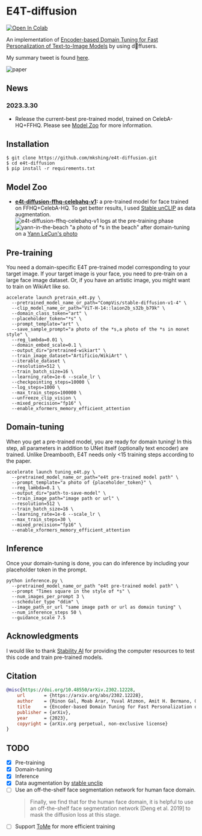 # E4T-diffusion
<a href="https://colab.research.google.com/gist/mkshing/d16cb15e82ac7fd2f5dd2e83b00896a3/e4t-diffusion.ipynb" target="_parent"><img src="https://colab.research.google.com/assets/colab-badge.svg" alt="Open In Colab"/></a>

An implementation of [Encoder-based Domain Tuning for Fast Personalization of Text-to-Image Models](https://arxiv.org/abs/2302.12228) by using d🧨ffusers. 

My summary tweet is found [here](https://twitter.com/mk1stats/status/1630891691623448576).

![paper](assets/e4t-paper.png)

## News 
### 2023.3.30
- Release the current-best pre-trained model, trained on CelebA-HQ+FFHQ. Please see [Model Zoo](#model-zoo) for more information.

## Installation
```
$ git clone https://github.com/mkshing/e4t-diffusion.git
$ cd e4t-diffusion
$ pip install -r requirements.txt
```


## Model Zoo
- **[e4t-diffusion-ffhq-celebahq-v1](https://huggingface.co/mshing/e4t-diffusion-ffhq-celebahq-v1):** a pre-trained model for face trained on FFHQ+CelebA-HQ. To get better results, I used [Stable unCLIP](https://github.com/Stability-AI/stablediffusion/blob/main/doc/UNCLIP.MD) as data augmentation.  
  ![e4t-diffusion-ffhq-celebahq-v1](assets/e4t-diffusion-ffhq-celebahq-v1-log.png)
  logs at the pre-training phase
  ![yann-in-the-beach](assets/yann-in-the-beach.png)
  "a photo of *s in the beach" after domain-tuning on a [Yann LeCun's photo](https://engineering.nyu.edu/sites/default/files/styles/square_large_default_1x/public/2018-06/yann-lecun.jpg?h=65172a10&itok=NItwgG8z)
  
## Pre-training
You need a domain-specific E4T pre-trained model corresponding to your target image. 
If your target image is your face, you need to pre-train on a large face image dataset. 
Or, if you have an artistic image, you might want to train on WikiArt like so.  
```
accelerate launch pretrain_e4t.py \
  --pretrained_model_name_or_path="CompVis/stable-diffusion-v1-4" \
  --clip_model_name_or_path="ViT-H-14::laion2b_s32b_b79k" \
  --domain_class_token="art" \
  --placeholder_token="*s" \
  --prompt_template="art" \
  --save_sample_prompt="a photo of the *s,a photo of the *s in monet style" \
  --reg_lambda=0.01 \
  --domain_embed_scale=0.1 \
  --output_dir="pretrained-wikiart" \
  --train_image_dataset="Artificio/WikiArt" \
  --iterable_dataset \
  --resolution=512 \
  --train_batch_size=16 \
  --learning_rate=1e-6 --scale_lr \
  --checkpointing_steps=10000 \
  --log_steps=1000 \
  --max_train_steps=100000 \
  --unfreeze_clip_vision \
  --mixed_precision="fp16" \
  --enable_xformers_memory_efficient_attention 
```

## Domain-tuning
When you get a pre-trained model, you are ready for domain tuning! 
In this step, all parameters in addition to UNet itself (optionally text encoder) are trained. Unlike Dreambooth, E4T needs only <15 training steps according to the paper.

```
accelerate launch tuning_e4t.py \
  --pretrained_model_name_or_path="e4t pre-trained model path" \
  --prompt_template="a photo of {placeholder_token}" \
  --reg_lambda=0.1 \
  --output_dir="path-to-save-model" \
  --train_image_path="image path or url" \
  --resolution=512 \
  --train_batch_size=16 \
  --learning_rate=1e-6 --scale_lr \
  --max_train_steps=30 \
  --mixed_precision="fp16" \
  --enable_xformers_memory_efficient_attention
```

## Inference
Once your domain-tuning is done, you can do inference by including your placeholder token in the prompt. 

```
python inference.py \
  --pretrained_model_name_or_path "e4t pre-trained model path" \
  --prompt "Times square in the style of *s" \
  --num_images_per_prompt 3 \
  --scheduler_type "ddim" \
  --image_path_or_url "same image path or url as domain tuning" \
  --num_inference_steps 50 \
  --guidance_scale 7.5
```


## Acknowledgments
I would like to thank [Stability AI](https://stability.ai/) for providing the computer resources to test this code and train pre-trained models.

## Citation

```bibtex
@misc{https://doi.org/10.48550/arXiv.2302.12228,
    url       = {https://arxiv.org/abs/2302.12228},
    author    = {Rinon Gal, Moab Arar, Yuval Atzmon, Amit H. Bermano, Gal Chechik, Daniel Cohen-Or},  
    title     = {Encoder-based Domain Tuning for Fast Personalization of Text-to-Image Models},
    publisher = {arXiv},
    year      = {2023},
    copyright = {arXiv.org perpetual, non-exclusive license}
}
```

## TODO
- [x] Pre-training
- [x] Domain-tuning
- [x] Inference
- [x] Data augmentation by [stable unclip](https://github.com/Stability-AI/stablediffusion)
- [ ] Use an off-the-shelf face segmentation network for human face domain.
   > Finally, we find that for the human face domain, it is helpful to
use an off-the-shelf face segmentation network [Deng et al. 2019]
to mask the diffusion loss at this stage.
- [ ] Support [ToMe](https://github.com/dbolya/tomesd) for more efficient training 